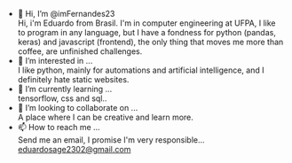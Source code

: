 - 👋 Hi, I’m @imFernandes23
<br> Hi, i'm Eduardo from Brasil. I'm in computer engineering at UFPA, I like to program in any language, but I have a fondness for python (pandas, keras) and javascript (frontend), the only thing that moves me more than coffee, are unfinished challenges.
- 👀 I’m interested in ...
<br> I like python, mainly for automations and artificial intelligence, and I definitely hate static websites.
- 🌱 I’m currently learning ...
<br> tensorflow, css and sql..
- 💞️ I’m looking to collaborate on ...
<br> A place where I can be creative and learn more.
- 📫 How to reach me ...
<br> Send me an email, I promise I'm very responsible...
<br> eduardosage2302@gmail.com

<!---
imFernandes23/imFernandes23 is a ✨ special ✨ repository because its `README.md` (this file) appears on your GitHub profile.
You can click the Preview link to take a look at your changes.
--->
